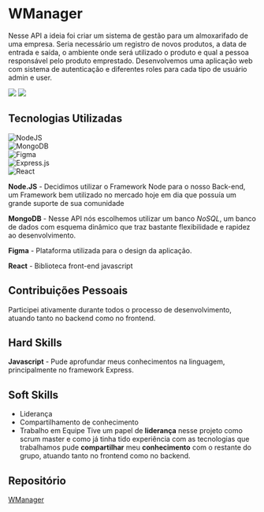 # WManager


Nesse API a ideia foi criar um sistema de gestão para um almoxarifado de uma empresa. Seria necessário um registro de novos produtos, a data de entrada e saída, o ambiente onde será utilizado o produto e qual a pessoa responsável pelo produto emprestado. Desenvolvemos uma aplicação web com sistema de autenticação e diferentes roles para cada tipo de usuário admin e user.

![](https://github.com/guilherme4garcia/TG-Portfolio/blob/main/Assets/wmanager.PNG?raw=true)
![](https://github.com/guilherme4garcia/TG-Portfolio/blob/main/Assets/wmanager2.PNG?raw=true)

## Tecnologias Utilizadas

![NodeJS](https://img.shields.io/badge/node.js-6DA55F?style=for-the-badge&logo=node.js&logoColor=white) <br>
![MongoDB](https://img.shields.io/badge/MongoDB-%234ea94b.svg?style=for-the-badge&logo=mongodb&logoColor=white) <br>
![Figma](https://img.shields.io/badge/figma-%23F24E1E.svg?style=for-the-badge&logo=figma&logoColor=white) <br>
![Express.js](https://img.shields.io/badge/express.js-%23404d59.svg?style=for-the-badge&logo=express&logoColor=%2361DAFB) <br>
![React](https://img.shields.io/badge/react-%2320232a.svg?style=for-the-badge&logo=react&logoColor=%2361DAFB) <br>

**Node.JS** - Decidimos utilizar o Framework Node para o nosso Back-end, um Framework bem utilizado no mercado hoje em dia que possuía um grande suporte de sua comunidade

**MongoDB** - Nesse API nós escolhemos utilizar um banco _NoSQL_, um banco de dados com esquema dinâmico que traz bastante flexibilidade e rapidez ao desenvolvimento.

**Figma** - Plataforma utilizada para o design da aplicação.

**React** - Biblioteca front-end javascript

## **Contribuições Pessoais**

Participei ativamente durante todos o processo de desenvolvimento, atuando tanto no backend como no frontend.

## Hard Skills

**Javascript** - Pude aprofundar meus conhecimentos na linguagem, principalmente no framework Express.

## Soft Skills
- Liderança
- Compartilhamento de conhecimento
- Trabalho em Equipe
Tive um papel de **liderança** nesse projeto como scrum master e como já tinha tido experiência com as tecnologias que trabalhamos pude **compartilhar** meu **conhecimento** com o restante do grupo, atuando tanto no frontend como no backend.


## Repositório
[WManager](https://github.com/guilherme4garcia/wmanager)
